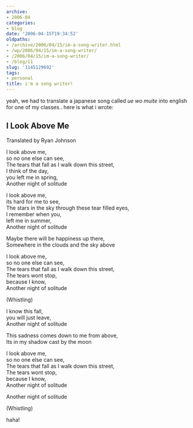 ```yaml
---
archive:
- 2006-04
categories:
- blog
date: '2006-04-15T19:34:52'
oldpaths:
- /archive/2006/04/15/im-a-song-writer.html
- /wp/2006/04/15/im-a-song-writer/
- /2006/04/15/im-a-song-writer/
- /blog/11
slug: '1145129692'
tags:
- personal
title: i'm a song writer!
---
```


yeah, we had to translate a japanese song called _ue wo muite_ into
english for one of my classes.. here is what i wrote:

## I Look Above Me ##

Translated by Ryan Johnson

I look above me,  
so no one else can see,  
The tears that fall as I walk down this street,  
I think of the day,  
you left me in spring,  
Another night of solitude

I look above me,  
its hard for me to see,  
The stars in the sky through these tear filled eyes,  
I remember when you,  
left me in summer,  
Another night of solitude

Maybe there will be happiness up there,  
Somewhere in the clouds and the sky above

I look above me,  
so no one else can see,  
The tears that fall as I walk down this street,  
The tears wont stop,  
because I know,  
Another night of solitude

(Whistling)

I know this fall,  
you will just leave,  
Another night of solitude

This sadness comes down to me from above,  
Its in my shadow cast by the moon

I look above me,  
so no one else can see,  
The tears that fall as I walk down this street,  
The tears wont stop,  
because I know,  
Another night of solitude

Another night of solitude

(Whistling)

haha!

